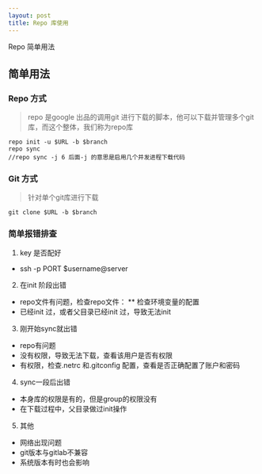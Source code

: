 ```yaml
---
layout: post
title: Repo 库使用
---
```


Repo 简单用法

## 简单用法

### Repo 方式

> repo 是google 出品的调用git 进行下载的脚本，他可以下载并管理多个git库，而这个整体，我们称为repo库
    
    repo init -u $URL -b $branch
    repo sync
    //repo sync -j 6 后面-j 的意思是启用几个并发进程下载代码

### Git 方式

> 针对单个git库进行下载

    git clone $URL -b $branch

### 简单报错排查

1. key 是否配好
* ssh -p PORT $username@server

2. 在init 阶段出错
* repo文件有问题，检查repo文件：
** 检查环境变量的配置
* 已经init 过，或者父目录已经init 过，导致无法init

3. 刚开始sync就出错
* repo有问题
* 没有权限，导致无法下载，查看该用户是否有权限
* 有权限，检查.netrc 和.gitconfig 配置，查看是否正确配置了账户和密码

4. sync一段后出错
* 本身库的权限是有的，但是group的权限没有
* 在下载过程中，父目录做过init操作

5. 其他
* 网络出现问题
* git版本与gitlab不兼容
* 系统版本有时也会影响

